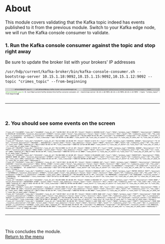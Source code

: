 

# About

This module covers validating that the Kafka topic indeed has events published to it from the previous module.  Switch to your Kafka edge node, we will run the Kafka console consumer to validate.<br>


### 1. Run the Kafka console consumer against the topic and stop right away
Be sure to update the broker list with your brokers' IP addresses

```
/usr/hdp/current/kafka-broker/bin/kafka-console-consumer.sh --bootstrap-server 10.15.1.18:9092,10.15.1.15:9092,10.15.1.12:9092 --topic "crimes_topic" --from-beginning
```

![CreateStorage01](images/04-databricks-53.png)
<br>
<hr>
<br>

### 2. You should see some events on the screen

![CreateStorage02](images/04-databricks-54.png)
<br>
<hr>
<br>


This concludes the module.<br>
[Return to the menu](README.md)
